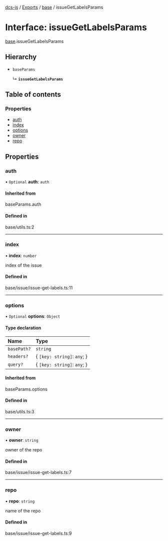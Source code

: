 [dcs-js](../README.md) / [Exports](../modules.md) / [base](../modules/base.md) / issueGetLabelsParams

# Interface: issueGetLabelsParams

[base](../modules/base.md).issueGetLabelsParams

## Hierarchy

- `baseParams`

  ↳ **`issueGetLabelsParams`**

## Table of contents

### Properties

- [auth](base.issueGetLabelsParams.md#auth)
- [index](base.issueGetLabelsParams.md#index)
- [options](base.issueGetLabelsParams.md#options)
- [owner](base.issueGetLabelsParams.md#owner)
- [repo](base.issueGetLabelsParams.md#repo)

## Properties

### <a id="auth" name="auth"></a> auth

• `Optional` **auth**: `auth`

#### Inherited from

baseParams.auth

#### Defined in

base/utils.ts:2

___

### <a id="index" name="index"></a> index

• **index**: `number`

index of the issue

#### Defined in

base/issue/issue-get-labels.ts:11

___

### <a id="options" name="options"></a> options

• `Optional` **options**: `Object`

#### Type declaration

| Name | Type |
| :------ | :------ |
| `basePath?` | `string` |
| `headers?` | { `[key: string]`: `any`;  } |
| `query?` | { `[key: string]`: `any`;  } |

#### Inherited from

baseParams.options

#### Defined in

base/utils.ts:3

___

### <a id="owner" name="owner"></a> owner

• **owner**: `string`

owner of the repo

#### Defined in

base/issue/issue-get-labels.ts:7

___

### <a id="repo" name="repo"></a> repo

• **repo**: `string`

name of the repo

#### Defined in

base/issue/issue-get-labels.ts:9
